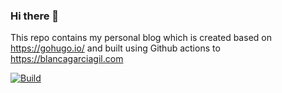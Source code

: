 ### Hi there 👋

This repo contains my personal blog which is created based on https://gohugo.io/ and built using Github actions to https://blancagarciagil.com

<!--
**blanquish/blanquish** is a ✨ _special_ ✨ repository because its `README.md` (this file) appears on your GitHub profile.

Here are some ideas to get you started:

- 🔭 I’m currently working on ...
- 🌱 I’m currently learning ...
- 👯 I’m looking to collaborate on ...
- 🤔 I’m looking for help with ...
- 💬 Ask me about ...
- 📫 How to reach me: ...
- 😄 Pronouns: ...
- ⚡ Fun fact: ...
-->

[![Build](https://github.com/blanquish/blanquish.github.io/actions/workflows/gh-pages.yml/badge.svg)](https://github.com/blanquish/blanquish.github.io/actions/workflows/gh-pages.yml)

